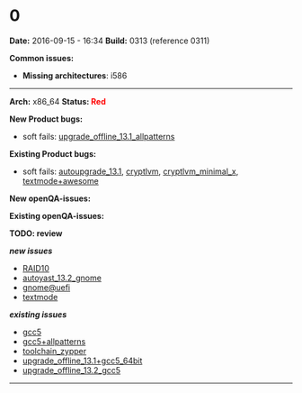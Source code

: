 # 0


**Date:** 2016-09-15 - 16:34
**Build:** 0313 (reference 0311)

**Common issues:**

 * **Missing architectures**: i586
<hr>

**Arch:** x86_64
**Status: <font color="red">Red</font>**

**New Product bugs:**

* soft fails: [upgrade_offline_13.1_allpatterns](https://openqa.opensuse.org/tests/169809 "Failed modules: ")


**Existing Product bugs:**

* soft fails: [autoupgrade_13.1](https://openqa.opensuse.org/tests/169791 "Failed modules: "), [cryptlvm](https://openqa.opensuse.org/tests/169796 "Failed modules: zypper_in"), [cryptlvm_minimal_x](https://openqa.opensuse.org/tests/169797 "Failed modules: "), [textmode+awesome](https://openqa.opensuse.org/tests/169828 "Failed modules: ")


**New openQA-issues:**



**Existing openQA-issues:**



**TODO: review**

***new issues***

* [RAID10](https://openqa.opensuse.org/tests/169785 "Failed modules: bootloader")
* [autoyast_13.2_gnome](https://openqa.opensuse.org/tests/169793 "Failed modules: desktop_mainmenu")
* [gnome@uefi](https://openqa.opensuse.org/tests/169801 "Failed modules: welcome")
* [textmode](https://openqa.opensuse.org/tests/169827 "Failed modules: snapper_undochange")


***existing issues***

* [gcc5](https://openqa.opensuse.org/tests/169823 "Failed modules: addon_products_leap")
* [gcc5+allpatterns](https://openqa.opensuse.org/tests/169824 "Failed modules: addon_products_leap")
* [toolchain_zypper](https://openqa.opensuse.org/tests/169829 "Failed modules: addon_products_leap")
* [upgrade_offline_13.1+gcc5_64bit](https://openqa.opensuse.org/tests/169807 "Failed modules: addon_products_leap")
* [upgrade_offline_13.2_gcc5](https://openqa.opensuse.org/tests/169812 "Failed modules: addon_products_leap")



---

